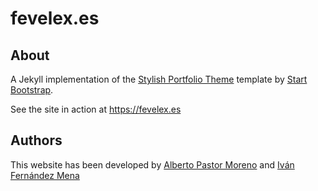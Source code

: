# fevelex.es

## About

A Jekyll implementation of the [Stylish Portfolio Theme](http://startbootstrap.com/template-overviews/stylish-portfolio/) template by [Start Bootstrap](http://startbootstrap.com/).

See the site in action at https://fevelex.es

## Authors

This website has been developed by [Alberto Pastor Moreno](https://github.com/albertopastormr) and [Iván Fernández Mena](https://github.com/ivanfermena)
